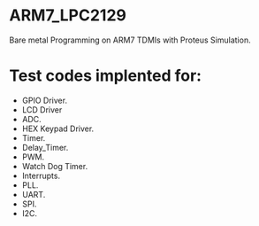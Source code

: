 # ARM7_LPC2129
Bare metal Programming on ARM7 TDMIs with Proteus Simulation.
# Test codes implented for:
* GPIO Driver.
* LCD Driver
* ADC.
* HEX Keypad Driver.
* Timer.
* Delay_Timer.
* PWM.
* Watch Dog Timer.
* Interrupts.
* PLL.
* UART.
* SPI.
* I2C.
